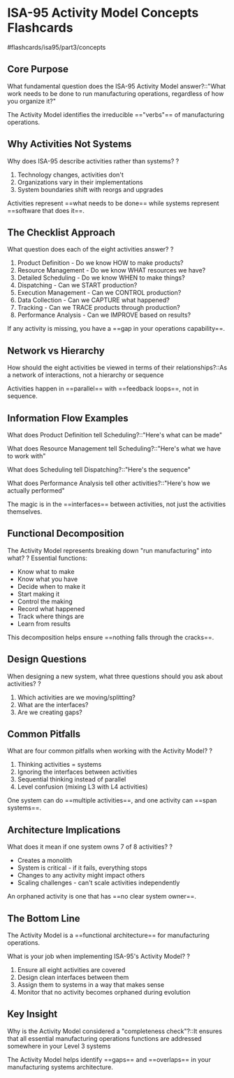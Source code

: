 # ISA-95 Activity Model Concepts Flashcards
#flashcards/isa95/part3/concepts

## Core Purpose

What fundamental question does the ISA-95 Activity Model answer?::"What work needs to be done to run manufacturing operations, regardless of how you organize it?"

The Activity Model identifies the irreducible =="verbs"== of manufacturing operations.

## Why Activities Not Systems

Why does ISA-95 describe activities rather than systems?
?
1. Technology changes, activities don't
2. Organizations vary in their implementations
3. System boundaries shift with reorgs and upgrades

Activities represent ==what needs to be done== while systems represent ==software that does it==.

## The Checklist Approach

What question does each of the eight activities answer?
?
1. Product Definition - Do we know HOW to make products?
2. Resource Management - Do we know WHAT resources we have?
3. Detailed Scheduling - Do we know WHEN to make things?
4. Dispatching - Can we START production?
5. Execution Management - Can we CONTROL production?
6. Data Collection - Can we CAPTURE what happened?
7. Tracking - Can we TRACE products through production?
8. Performance Analysis - Can we IMPROVE based on results?

If any activity is missing, you have a ==gap in your operations capability==.

## Network vs Hierarchy

How should the eight activities be viewed in terms of their relationships?::As a network of interactions, not a hierarchy or sequence

Activities happen in ==parallel== with ==feedback loops==, not in sequence.

## Information Flow Examples

What does Product Definition tell Scheduling?::"Here's what can be made"

What does Resource Management tell Scheduling?::"Here's what we have to work with"

What does Scheduling tell Dispatching?::"Here's the sequence"

What does Performance Analysis tell other activities?::"Here's how we actually performed"

The magic is in the ==interfaces== between activities, not just the activities themselves.

## Functional Decomposition

The Activity Model represents breaking down "run manufacturing" into what?
?
Essential functions:
- Know what to make
- Know what you have
- Decide when to make it
- Start making it
- Control the making
- Record what happened
- Track where things are
- Learn from results

This decomposition helps ensure ==nothing falls through the cracks==.

## Design Questions

When designing a new system, what three questions should you ask about activities?
?
1. Which activities are we moving/splitting?
2. What are the interfaces?
3. Are we creating gaps?

## Common Pitfalls

What are four common pitfalls when working with the Activity Model?
?
1. Thinking activities = systems
2. Ignoring the interfaces between activities
3. Sequential thinking instead of parallel
4. Level confusion (mixing L3 with L4 activities)

One system can do ==multiple activities==, and one activity can ==span systems==.

## Architecture Implications

What does it mean if one system owns 7 of 8 activities?
?
- Creates a monolith
- System is critical - if it fails, everything stops
- Changes to any activity might impact others
- Scaling challenges - can't scale activities independently

An orphaned activity is one that has ==no clear system owner==.

## The Bottom Line

The Activity Model is a ==functional architecture== for manufacturing operations.

What is your job when implementing ISA-95's Activity Model?
?
1. Ensure all eight activities are covered
2. Design clean interfaces between them
3. Assign them to systems in a way that makes sense
4. Monitor that no activity becomes orphaned during evolution

## Key Insight

Why is the Activity Model considered a "completeness check"?::It ensures that all essential manufacturing operations functions are addressed somewhere in your Level 3 systems

The Activity Model helps identify ==gaps== and ==overlaps== in your manufacturing systems architecture.
